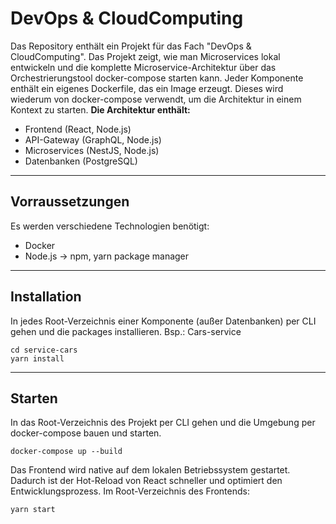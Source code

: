 # DevOps & CloudComputing

Das Repository enthält ein Projekt für das Fach "DevOps & CloudComputing". Das Projekt zeigt, wie man Microservices lokal entwickeln und die komplette Microservice-Architektur über das Orchestrierungstool docker-compose starten kann. Jeder Komponente enthält ein eigenes Dockerfile, das ein Image erzeugt. Dieses wird wiederum von docker-compose verwendt, um die Architektur in einem Kontext zu starten.
**Die Architektur enthält:**

- Frontend (React, Node.js)
- API-Gateway (GraphQL, Node.js)
- Microservices (NestJS, Node.js)
- Datenbanken (PostgreSQL)

---

## Vorraussetzungen

Es werden verschiedene Technologien benötigt:

- Docker
- Node.js -> npm, yarn package manager

---

## Installation

In jedes Root-Verzeichnis einer Komponente (außer Datenbanken) per CLI gehen und die packages installieren.
Bsp.: Cars-service

```
cd service-cars
yarn install
```

---

## Starten

In das Root-Verzeichnis des Projekt per CLI gehen und die Umgebung per docker-compose bauen und starten.

```
docker-compose up --build
```

Das Frontend wird native auf dem lokalen Betriebssystem gestartet. Dadurch ist der Hot-Reload von React schneller und optimiert den Entwicklungsprozess. Im Root-Verzeichnis des Frontends:

```
yarn start
```
